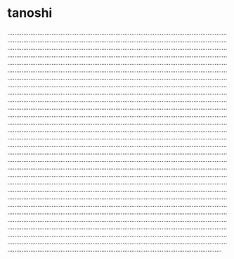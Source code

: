 # tanoshi

.....................................................................................................................................................................................................................................................................................................................................................................................................................................................................................................................................................................................................................................................................................................................................................................................................................................................................................................................................................................................................................................................................................................................................................................................................................................................................................................................................................................................................................................................................................................................................................................................................................................................................................................................................................................................................................................................................................................................................................................................................................................................................................................................................................................................................................................................................................................................................................................................................................................................................................................................................................................................................................................................................................................................................................................................................................................................................................................................................................................................................................................................................................................................................................................................................................................................................................................................................................................................................................................................................................................................................................................................................................................................................................................................................................................................................................................................................